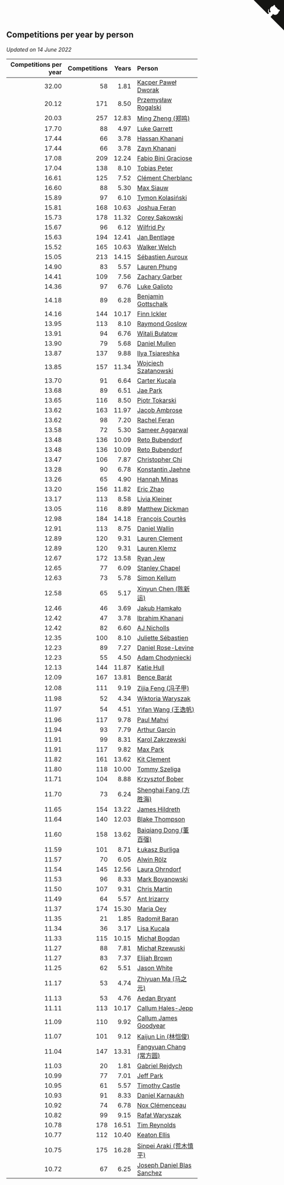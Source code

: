 ## Competitions per year by person

*Updated on 14 June 2022*

| Competitions per year | Competitions | Years | Person |
| ---: | ---: | ---: | :--- |
| 32.00 | 58 | 1.81 | [Kacper Paweł Dworak](https://www.worldcubeassociation.org/persons/2020DWOR01) |
| 20.12 | 171 | 8.50 | [Przemysław Rogalski](https://www.worldcubeassociation.org/persons/2013ROGA02) |
| 20.03 | 257 | 12.83 | [Ming Zheng (郑鸣)](https://www.worldcubeassociation.org/persons/2009ZHEN11) |
| 17.70 | 88 | 4.97 | [Luke Garrett](https://www.worldcubeassociation.org/persons/2017GARR05) |
| 17.44 | 66 | 3.78 | [Hassan Khanani](https://www.worldcubeassociation.org/persons/2018KHAN26) |
| 17.44 | 66 | 3.78 | [Zayn Khanani](https://www.worldcubeassociation.org/persons/2018KHAN28) |
| 17.08 | 209 | 12.24 | [Fabio Bini Graciose](https://www.worldcubeassociation.org/persons/2010GRAC02) |
| 17.04 | 138 | 8.10 | [Tobias Peter](https://www.worldcubeassociation.org/persons/2014PETE03) |
| 16.61 | 125 | 7.52 | [Clément Cherblanc](https://www.worldcubeassociation.org/persons/2014CHER05) |
| 16.60 | 88 | 5.30 | [Max Siauw](https://www.worldcubeassociation.org/persons/2017SIAU02) |
| 15.89 | 97 | 6.10 | [Tymon Kolasiński](https://www.worldcubeassociation.org/persons/2016KOLA02) |
| 15.81 | 168 | 10.63 | [Joshua Feran](https://www.worldcubeassociation.org/persons/2011FERA01) |
| 15.73 | 178 | 11.32 | [Corey Sakowski](https://www.worldcubeassociation.org/persons/2011SAKO01) |
| 15.67 | 96 | 6.12 | [Wilfrid Py](https://www.worldcubeassociation.org/persons/2016PYWI01) |
| 15.63 | 194 | 12.41 | [Jan Bentlage](https://www.worldcubeassociation.org/persons/2010BENT01) |
| 15.52 | 165 | 10.63 | [Walker Welch](https://www.worldcubeassociation.org/persons/2011WELC01) |
| 15.05 | 213 | 14.15 | [Sébastien Auroux](https://www.worldcubeassociation.org/persons/2008AURO01) |
| 14.90 | 83 | 5.57 | [Lauren Phung](https://www.worldcubeassociation.org/persons/2016PHUN02) |
| 14.41 | 109 | 7.56 | [Zachary Garber](https://www.worldcubeassociation.org/persons/2014GARB01) |
| 14.36 | 97 | 6.76 | [Luke Galioto](https://www.worldcubeassociation.org/persons/2015GALI02) |
| 14.18 | 89 | 6.28 | [Benjamin Gottschalk](https://www.worldcubeassociation.org/persons/2016GOTT01) |
| 14.16 | 144 | 10.17 | [Finn Ickler](https://www.worldcubeassociation.org/persons/2012ICKL01) |
| 13.95 | 113 | 8.10 | [Raymond Goslow](https://www.worldcubeassociation.org/persons/2014GOSL01) |
| 13.91 | 94 | 6.76 | [Witali Bułatow](https://www.worldcubeassociation.org/persons/2015BUAT01) |
| 13.90 | 79 | 5.68 | [Daniel Mullen](https://www.worldcubeassociation.org/persons/2016MULL04) |
| 13.87 | 137 | 9.88 | [Ilya Tsiareshka](https://www.worldcubeassociation.org/persons/2012TERE01) |
| 13.85 | 157 | 11.34 | [Wojciech Szatanowski](https://www.worldcubeassociation.org/persons/2011SZAT01) |
| 13.70 | 91 | 6.64 | [Carter Kucala](https://www.worldcubeassociation.org/persons/2015KUCA01) |
| 13.68 | 89 | 6.51 | [Jae Park](https://www.worldcubeassociation.org/persons/2015PARK24) |
| 13.65 | 116 | 8.50 | [Piotr Tokarski](https://www.worldcubeassociation.org/persons/2013TOKA01) |
| 13.62 | 163 | 11.97 | [Jacob Ambrose](https://www.worldcubeassociation.org/persons/2010AMBR01) |
| 13.62 | 98 | 7.20 | [Rachel Feran](https://www.worldcubeassociation.org/persons/2015FERA01) |
| 13.58 | 72 | 5.30 | [Sameer Aggarwal](https://www.worldcubeassociation.org/persons/2017AGGA01) |
| 13.48 | 136 | 10.09 | [Reto Bubendorf](https://www.worldcubeassociation.org/persons/2012BUBE01) |
| 13.48 | 136 | 10.09 | [Reto Bubendorf](https://www.worldcubeassociation.org/persons/2012BUBE01) |
| 13.47 | 106 | 7.87 | [Christopher Chi](https://www.worldcubeassociation.org/persons/2014CHIC01) |
| 13.28 | 90 | 6.78 | [Konstantin Jaehne](https://www.worldcubeassociation.org/persons/2015JAEH01) |
| 13.26 | 65 | 4.90 | [Hannah Minas](https://www.worldcubeassociation.org/persons/2017MINA04) |
| 13.20 | 156 | 11.82 | [Eric Zhao](https://www.worldcubeassociation.org/persons/2010ZHAO19) |
| 13.17 | 113 | 8.58 | [Livia Kleiner](https://www.worldcubeassociation.org/persons/2013KLEI03) |
| 13.05 | 116 | 8.89 | [Matthew Dickman](https://www.worldcubeassociation.org/persons/2013DICK01) |
| 12.98 | 184 | 14.18 | [François Courtès](https://www.worldcubeassociation.org/persons/2008COUR01) |
| 12.91 | 113 | 8.75 | [Daniel Wallin](https://www.worldcubeassociation.org/persons/2013WALL03) |
| 12.89 | 120 | 9.31 | [Lauren Clement](https://www.worldcubeassociation.org/persons/2013KLEM01) |
| 12.89 | 120 | 9.31 | [Lauren Klemz](https://www.worldcubeassociation.org/persons/2013KLEM01) |
| 12.67 | 172 | 13.58 | [Ryan Jew](https://www.worldcubeassociation.org/persons/2008JEWR01) |
| 12.65 | 77 | 6.09 | [Stanley Chapel](https://www.worldcubeassociation.org/persons/2016CHAP04) |
| 12.63 | 73 | 5.78 | [Simon Kellum](https://www.worldcubeassociation.org/persons/2016KELL12) |
| 12.58 | 65 | 5.17 | [Xinyun Chen (陈新运)](https://www.worldcubeassociation.org/persons/2017CHEN36) |
| 12.46 | 46 | 3.69 | [Jakub Hamkało](https://www.worldcubeassociation.org/persons/2018HAMK01) |
| 12.42 | 47 | 3.78 | [Ibrahim Khanani](https://www.worldcubeassociation.org/persons/2018KHAN27) |
| 12.42 | 82 | 6.60 | [AJ Nicholls](https://www.worldcubeassociation.org/persons/2015NICH04) |
| 12.35 | 100 | 8.10 | [Juliette Sébastien](https://www.worldcubeassociation.org/persons/2014SEBA01) |
| 12.23 | 89 | 7.27 | [Daniel Rose-Levine](https://www.worldcubeassociation.org/persons/2015ROSE01) |
| 12.23 | 55 | 4.50 | [Adam Chodyniecki](https://www.worldcubeassociation.org/persons/2017CHOD02) |
| 12.13 | 144 | 11.87 | [Katie Hull](https://www.worldcubeassociation.org/persons/2010HULL01) |
| 12.09 | 167 | 13.81 | [Bence Barát](https://www.worldcubeassociation.org/persons/2008BARA01) |
| 12.08 | 111 | 9.19 | [Zijia Feng (冯子甲)](https://www.worldcubeassociation.org/persons/2013FENG02) |
| 11.98 | 52 | 4.34 | [Wiktoria Waryszak](https://www.worldcubeassociation.org/persons/2018WARY01) |
| 11.97 | 54 | 4.51 | [Yifan Wang (王逸帆)](https://www.worldcubeassociation.org/persons/2017WANY29) |
| 11.96 | 117 | 9.78 | [Paul Mahvi](https://www.worldcubeassociation.org/persons/2012MAHV01) |
| 11.94 | 93 | 7.79 | [Arthur Garcin](https://www.worldcubeassociation.org/persons/2014GARC27) |
| 11.91 | 99 | 8.31 | [Karol Zakrzewski](https://www.worldcubeassociation.org/persons/2014ZAKR01) |
| 11.91 | 117 | 9.82 | [Max Park](https://www.worldcubeassociation.org/persons/2012PARK03) |
| 11.82 | 161 | 13.62 | [Kit Clement](https://www.worldcubeassociation.org/persons/2008CLEM01) |
| 11.80 | 118 | 10.00 | [Tommy Szeliga](https://www.worldcubeassociation.org/persons/2012SZEL01) |
| 11.71 | 104 | 8.88 | [Krzysztof Bober](https://www.worldcubeassociation.org/persons/2013BOBE01) |
| 11.70 | 73 | 6.24 | [Shenghai Fang (方胜海)](https://www.worldcubeassociation.org/persons/2016FANG01) |
| 11.65 | 154 | 13.22 | [James Hildreth](https://www.worldcubeassociation.org/persons/2009HILD01) |
| 11.64 | 140 | 12.03 | [Blake Thompson](https://www.worldcubeassociation.org/persons/2010THOM03) |
| 11.60 | 158 | 13.62 | [Baiqiang Dong (董百强)](https://www.worldcubeassociation.org/persons/2008DONG06) |
| 11.59 | 101 | 8.71 | [Łukasz Burliga](https://www.worldcubeassociation.org/persons/2013BURL01) |
| 11.57 | 70 | 6.05 | [Alwin Rölz](https://www.worldcubeassociation.org/persons/2016ROLZ01) |
| 11.54 | 145 | 12.56 | [Laura Ohrndorf](https://www.worldcubeassociation.org/persons/2009OHRN01) |
| 11.53 | 96 | 8.33 | [Mark Boyanowski](https://www.worldcubeassociation.org/persons/2014BOYA01) |
| 11.50 | 107 | 9.31 | [Chris Martin](https://www.worldcubeassociation.org/persons/2013MART03) |
| 11.49 | 64 | 5.57 | [Ant Irizarry](https://www.worldcubeassociation.org/persons/2016IRIZ02) |
| 11.37 | 174 | 15.30 | [Maria Oey](https://www.worldcubeassociation.org/persons/2007OEYM01) |
| 11.35 | 21 | 1.85 | [Radomił Baran](https://www.worldcubeassociation.org/persons/2020BARA02) |
| 11.34 | 36 | 3.17 | [Lisa Kucala](https://www.worldcubeassociation.org/persons/2019KUCA01) |
| 11.33 | 115 | 10.15 | [Michał Bogdan](https://www.worldcubeassociation.org/persons/2012BOGD01) |
| 11.27 | 88 | 7.81 | [Michał Rzewuski](https://www.worldcubeassociation.org/persons/2014RZEW01) |
| 11.27 | 83 | 7.37 | [Elijah Brown](https://www.worldcubeassociation.org/persons/2015BROW03) |
| 11.25 | 62 | 5.51 | [Jason White](https://www.worldcubeassociation.org/persons/2016WHIT16) |
| 11.17 | 53 | 4.74 | [Zhiyuan Ma (马之元)](https://www.worldcubeassociation.org/persons/2017MAZH04) |
| 11.13 | 53 | 4.76 | [Aedan Bryant](https://www.worldcubeassociation.org/persons/2017BRYA06) |
| 11.11 | 113 | 10.17 | [Callum Hales-Jepp](https://www.worldcubeassociation.org/persons/2012HALE01) |
| 11.09 | 110 | 9.92 | [Callum James Goodyear](https://www.worldcubeassociation.org/persons/2012GOOD02) |
| 11.07 | 101 | 9.12 | [Kaijun Lin (林恺俊)](https://www.worldcubeassociation.org/persons/2013LINK01) |
| 11.04 | 147 | 13.31 | [Fangyuan Chang (常方圆)](https://www.worldcubeassociation.org/persons/2009CHAN04) |
| 11.03 | 20 | 1.81 | [Gabriel Rejdych](https://www.worldcubeassociation.org/persons/2020REJD01) |
| 10.99 | 77 | 7.01 | [Jeff Park](https://www.worldcubeassociation.org/persons/2015PARK08) |
| 10.95 | 61 | 5.57 | [Timothy Castle](https://www.worldcubeassociation.org/persons/2016CAST48) |
| 10.93 | 91 | 8.33 | [Daniel Karnaukh](https://www.worldcubeassociation.org/persons/2014KARN02) |
| 10.92 | 74 | 6.78 | [Nox Clémenceau](https://www.worldcubeassociation.org/persons/2015CLEM03) |
| 10.82 | 99 | 9.15 | [Rafał Waryszak](https://www.worldcubeassociation.org/persons/2013WARY01) |
| 10.78 | 178 | 16.51 | [Tim Reynolds](https://www.worldcubeassociation.org/persons/2005REYN01) |
| 10.77 | 112 | 10.40 | [Keaton Ellis](https://www.worldcubeassociation.org/persons/2012ELLI01) |
| 10.75 | 175 | 16.28 | [Sinpei Araki (荒木慎平)](https://www.worldcubeassociation.org/persons/2006ARAK01) |
| 10.72 | 67 | 6.25 | [Joseph Daniel Blas Sanchez](https://www.worldcubeassociation.org/persons/2016SANC08) |


<a href="https://github.com/jonatanklosko/wca_statistics" class="github-corner" aria-label="View source on Github"><svg width="80" height="80" viewBox="0 0 250 250" style="fill:#151513; color:#fff; position: absolute; top: 0; border: 0; right: 0;" aria-hidden="true"><path d="M0,0 L115,115 L130,115 L142,142 L250,250 L250,0 Z"></path><path d="M128.3,109.0 C113.8,99.7 119.0,89.6 119.0,89.6 C122.0,82.7 120.5,78.6 120.5,78.6 C119.2,72.0 123.4,76.3 123.4,76.3 C127.3,80.9 125.5,87.3 125.5,87.3 C122.9,97.6 130.6,101.9 134.4,103.2" fill="currentColor" style="transform-origin: 130px 106px;" class="octo-arm"></path><path d="M115.0,115.0 C114.9,115.1 118.7,116.5 119.8,115.4 L133.7,101.6 C136.9,99.2 139.9,98.4 142.2,98.6 C133.8,88.0 127.5,74.4 143.8,58.0 C148.5,53.4 154.0,51.2 159.7,51.0 C160.3,49.4 163.2,43.6 171.4,40.1 C171.4,40.1 176.1,42.5 178.8,56.2 C183.1,58.6 187.2,61.8 190.9,65.4 C194.5,69.0 197.7,73.2 200.1,77.6 C213.8,80.2 216.3,84.9 216.3,84.9 C212.7,93.1 206.9,96.0 205.4,96.6 C205.1,102.4 203.0,107.8 198.3,112.5 C181.9,128.9 168.3,122.5 157.7,114.1 C157.9,116.9 156.7,120.9 152.7,124.9 L141.0,136.5 C139.8,137.7 141.6,141.9 141.8,141.8 Z" fill="currentColor" class="octo-body"></path></svg></a><style>.github-corner:hover .octo-arm{animation:octocat-wave 560ms ease-in-out}@keyframes octocat-wave{0%,100%{transform:rotate(0)}20%,60%{transform:rotate(-25deg)}40%,80%{transform:rotate(10deg)}}@media (max-width:500px){.github-corner:hover .octo-arm{animation:none}.github-corner .octo-arm{animation:octocat-wave 560ms ease-in-out}}</style>
